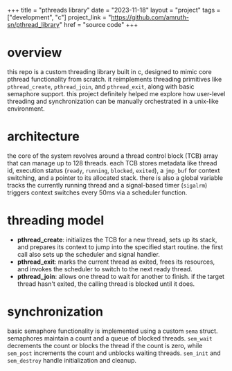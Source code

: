 +++
title = "pthreads library"
date = "2023-11-18"
layout = "project"
tags = ["development", "c"]
project_link = "https://github.com/amruth-sn/pthread_library"
href = "source code"
+++

# overview

this repo is a custom threading library built in c, designed to mimic core pthread functionality from scratch. it reimplements  threading primitives like `pthread_create`, `pthread_join`, and `pthread_exit`, along with basic semaphore support. this project definitely helped me explore how user-level threading and synchronization can be manually orchestrated in a unix-like environment.

# architecture

the core of the system revolves around a thread control block (TCB) array that can manage up to 128 threads. each TCB stores metadata like thread id, execution status (`ready`, `running`, `blocked`, `exited`), a `jmp_buf` for context switching, and a pointer to its allocated stack. there is also a global variable tracks the currently running thread and a signal-based timer (`sigalrm`) triggers context switches every 50ms via a scheduler function.

# threading model

- **pthread_create**: initializes the TCB for a new thread, sets up its stack, and prepares its context to jump into the specified start routine. the first call also sets up the scheduler and signal handler.
- **pthread_exit**: marks the current thread as exited, frees its resources, and invokes the scheduler to switch to the next ready thread.
- **pthread_join**: allows one thread to wait for another to finish. if the target thread hasn't exited, the calling thread is blocked until it does.

# synchronization

basic semaphore functionality is implemented using a custom `sema` struct. semaphores maintain a count and a queue of blocked threads. `sem_wait` decrements the count or blocks the thread if the count is zero, while `sem_post` increments the count and unblocks waiting threads. `sem_init` and `sem_destroy` handle initialization and cleanup.


